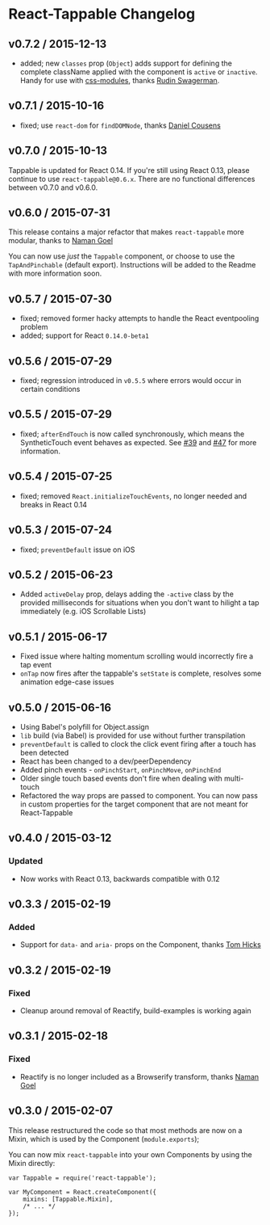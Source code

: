 # React-Tappable Changelog

## v0.7.2 / 2015-12-13

* added; new `classes` prop (`Object`) adds support for defining the complete className applied with the component is `active` or `inactive`. Handy for use with [css-modules](https://github.com/css-modules/css-modules), thanks [Rudin Swagerman](https://github.com/rudin).

## v0.7.1 / 2015-10-16

* fixed; use `react-dom` for `findDOMNode`, thanks [Daniel Cousens](https://github.com/dcousens)

## v0.7.0 / 2015-10-13

Tappable is updated for React 0.14. If you're still using React 0.13, please continue to use `react-tappable@0.6.x`. There are no functional differences between v0.7.0 and v0.6.0.

## v0.6.0 / 2015-07-31

This release contains a major refactor that makes `react-tappable` more modular, thanks to [Naman Goel](https://github.com/nmn)

You can now use _just_ the `Tappable` component, or choose to use the `TapAndPinchable` (default export). Instructions will be added to the Readme with more information soon.

## v0.5.7 / 2015-07-30

* fixed; removed former hacky attempts to handle the React eventpooling problem
* added; support for React `0.14.0-beta1`

## v0.5.6 / 2015-07-29

* fixed; regression introduced in `v0.5.5` where errors would occur in certain conditions

## v0.5.5 / 2015-07-29

* fixed; `afterEndTouch` is now called synchronously, which means the SyntheticTouch event behaves as expected. See [#39](https://github.com/JedWatson/react-tappable/issues/39) and [#47](https://github.com/JedWatson/react-tappable/pull/47) for more information.

## v0.5.4 / 2015-07-25

* fixed; removed `React.initializeTouchEvents`, no longer needed and breaks in React 0.14

## v0.5.3 / 2015-07-24

* fixed; `preventDefault` issue on iOS

## v0.5.2 / 2015-06-23

* Added `activeDelay` prop, delays adding the `-active` class by the provided milliseconds for situations when you don't want to hilight a tap immediately (e.g. iOS Scrollable Lists)

## v0.5.1 / 2015-06-17

* Fixed issue where halting momentum scrolling would incorrectly fire a tap event
* `onTap` now fires after the tappable's `setState` is complete, resolves some animation edge-case issues

## v0.5.0 / 2015-06-16

* Using Babel's polyfill for Object.assign
* `lib` build (via Babel) is provided for use without further transpilation
* `preventDefault` is called to clock the click event firing after a touch has been detected
* React has been changed to a dev/peerDependency
* Added pinch events - `onPinchStart`, `onPinchMove`, `onPinchEnd`
* Older single touch based events don't fire when dealing with multi-touch
* Refactored the way props are passed to component. You can now pass in custom properties for the target component that are not meant for React-Tappable

## v0.4.0 / 2015-03-12

### Updated

- Now works with React 0.13, backwards compatible with 0.12

## v0.3.3 / 2015-02-19

### Added

- Support for `data-` and `aria-` props on the Component, thanks [Tom Hicks](https://github.com/tomhicks-bsf)

## v0.3.2 / 2015-02-19

### Fixed

- Cleanup around removal of Reactify, build-examples is working again

## v0.3.1 / 2015-02-18

### Fixed

- Reactify is no longer included as a Browserify transform, thanks [Naman Goel](https://github.com/nmn)

## v0.3.0 / 2015-02-07

This release restructured the code so that most methods are now on a Mixin, which is used by the Component (`module.exports`);

You can now mix `react-tappable` into your own Components by using the Mixin directly:

```
var Tappable = require('react-tappable');

var MyComponent = React.createComponent({
	mixins: [Tappable.Mixin],
	/* ... */
});
```
